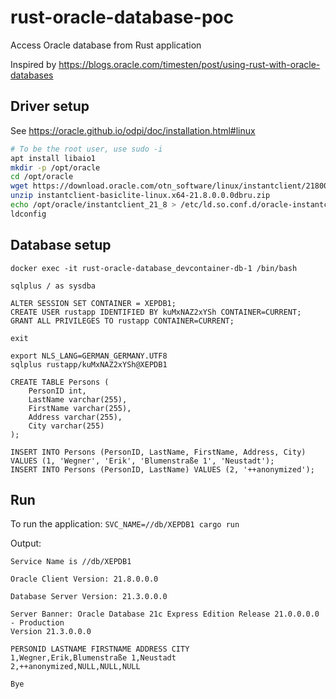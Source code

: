 # rust-oracle-database-poc

Access Oracle database from Rust application

Inspired by https://blogs.oracle.com/timesten/post/using-rust-with-oracle-databases

## Driver setup

See https://oracle.github.io/odpi/doc/installation.html#linux

```bash
# To be the root user, use sudo -i
apt install libaio1
mkdir -p /opt/oracle
cd /opt/oracle
wget https://download.oracle.com/otn_software/linux/instantclient/218000/instantclient-basiclite-linux.x64-21.8.0.0.0dbru.zip
unzip instantclient-basiclite-linux.x64-21.8.0.0.0dbru.zip
echo /opt/oracle/instantclient_21_8 > /etc/ld.so.conf.d/oracle-instantclient.conf
ldconfig
```

## Database setup

```
docker exec -it rust-oracle-database_devcontainer-db-1 /bin/bash

sqlplus / as sysdba

ALTER SESSION SET CONTAINER = XEPDB1;
CREATE USER rustapp IDENTIFIED BY kuMxNAZ2xYSh CONTAINER=CURRENT;
GRANT ALL PRIVILEGES TO rustapp CONTAINER=CURRENT;

exit

export NLS_LANG=GERMAN_GERMANY.UTF8
sqlplus rustapp/kuMxNAZ2xYSh@XEPDB1

CREATE TABLE Persons (
    PersonID int,
    LastName varchar(255),
    FirstName varchar(255),
    Address varchar(255),
    City varchar(255)
);

INSERT INTO Persons (PersonID, LastName, FirstName, Address, City) VALUES (1, 'Wegner', 'Erik', 'Blumenstraße 1', 'Neustadt');
INSERT INTO Persons (PersonID, LastName) VALUES (2, '++anonymized');
```

## Run

To run the application: `SVC_NAME=//db/XEPDB1 cargo run`

Output:

    Service Name is //db/XEPDB1

    Oracle Client Version: 21.8.0.0.0

    Database Server Version: 21.3.0.0.0

    Server Banner: Oracle Database 21c Express Edition Release 21.0.0.0.0 - Production
    Version 21.3.0.0.0

    PERSONID LASTNAME FIRSTNAME ADDRESS CITY 
    1,Wegner,Erik,Blumenstraße 1,Neustadt
    2,++anonymized,NULL,NULL,NULL

    Bye
